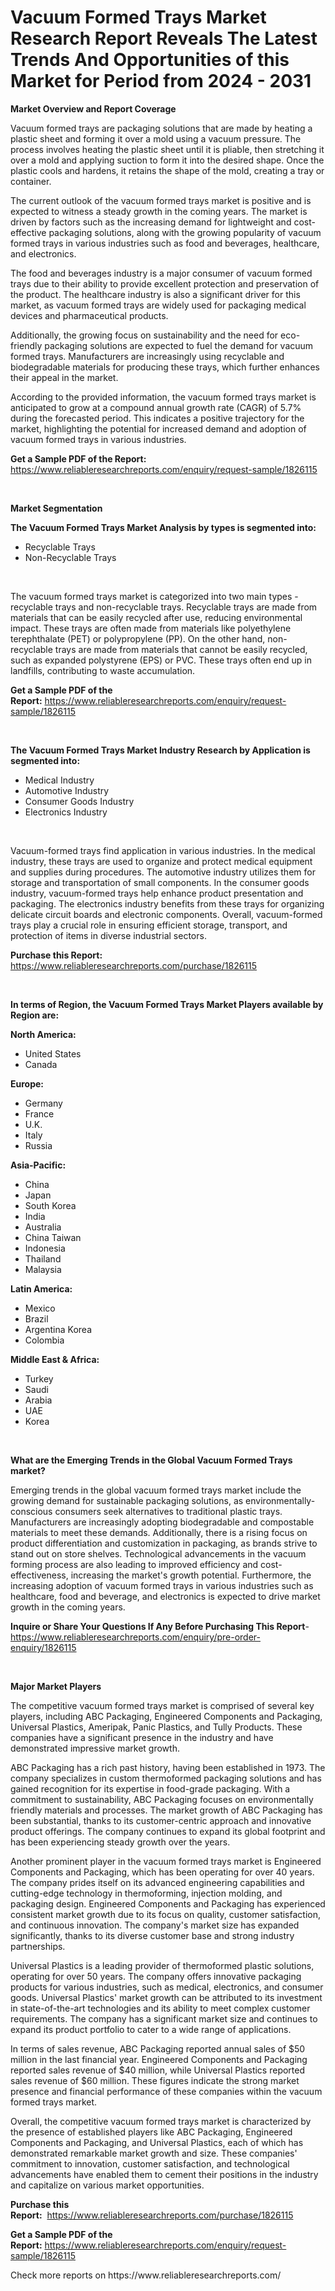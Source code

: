 <p><h1>Vacuum Formed Trays Market Research Report Reveals The Latest Trends And Opportunities of this Market for Period from 2024 - 2031</h1></p><p><strong>Market Overview and Report Coverage</strong></p>
<p><p>Vacuum formed trays are packaging solutions that are made by heating a plastic sheet and forming it over a mold using a vacuum pressure. The process involves heating the plastic sheet until it is pliable, then stretching it over a mold and applying suction to form it into the desired shape. Once the plastic cools and hardens, it retains the shape of the mold, creating a tray or container.</p><p>The current outlook of the vacuum formed trays market is positive and is expected to witness a steady growth in the coming years. The market is driven by factors such as the increasing demand for lightweight and cost-effective packaging solutions, along with the growing popularity of vacuum formed trays in various industries such as food and beverages, healthcare, and electronics.</p><p>The food and beverages industry is a major consumer of vacuum formed trays due to their ability to provide excellent protection and preservation of the product. The healthcare industry is also a significant driver for this market, as vacuum formed trays are widely used for packaging medical devices and pharmaceutical products.</p><p>Additionally, the growing focus on sustainability and the need for eco-friendly packaging solutions are expected to fuel the demand for vacuum formed trays. Manufacturers are increasingly using recyclable and biodegradable materials for producing these trays, which further enhances their appeal in the market.</p><p>According to the provided information, the vacuum formed trays market is anticipated to grow at a compound annual growth rate (CAGR) of 5.7% during the forecasted period. This indicates a positive trajectory for the market, highlighting the potential for increased demand and adoption of vacuum formed trays in various industries.</p></p>
<p><strong>Get a Sample PDF of the Report:</strong> <a href="https://www.reliableresearchreports.com/enquiry/request-sample/1826115">https://www.reliableresearchreports.com/enquiry/request-sample/1826115</a></p>
<p>&nbsp;</p>
<p><strong>Market Segmentation</strong></p>
<p><strong>The Vacuum Formed Trays Market Analysis by types is segmented into:</strong></p>
<p><ul><li>Recyclable Trays</li><li>Non-Recyclable Trays</li></ul></p>
<p>&nbsp;</p>
<p><p>The vacuum formed trays market is categorized into two main types - recyclable trays and non-recyclable trays. Recyclable trays are made from materials that can be easily recycled after use, reducing environmental impact. These trays are often made from materials like polyethylene terephthalate (PET) or polypropylene (PP). On the other hand, non-recyclable trays are made from materials that cannot be easily recycled, such as expanded polystyrene (EPS) or PVC. These trays often end up in landfills, contributing to waste accumulation.</p></p>
<p><strong>Get a Sample PDF of the Report:</strong>&nbsp;<a href="https://www.reliableresearchreports.com/enquiry/request-sample/1826115">https://www.reliableresearchreports.com/enquiry/request-sample/1826115</a></p>
<p>&nbsp;</p>
<p><strong>The Vacuum Formed Trays Market Industry Research by Application is segmented into:</strong></p>
<p><ul><li>Medical Industry</li><li>Automotive Industry</li><li>Consumer Goods Industry</li><li>Electronics Industry</li></ul></p>
<p>&nbsp;</p>
<p><p>Vacuum-formed trays find application in various industries. In the medical industry, these trays are used to organize and protect medical equipment and supplies during procedures. The automotive industry utilizes them for storage and transportation of small components. In the consumer goods industry, vacuum-formed trays help enhance product presentation and packaging. The electronics industry benefits from these trays for organizing delicate circuit boards and electronic components. Overall, vacuum-formed trays play a crucial role in ensuring efficient storage, transport, and protection of items in diverse industrial sectors.</p></p>
<p><strong>Purchase this Report:</strong>&nbsp; <a href="https://www.reliableresearchreports.com/purchase/1826115">https://www.reliableresearchreports.com/purchase/1826115</a></p>
<p>&nbsp;</p>
<p><strong>In terms of Region, the Vacuum Formed Trays Market Players available by Region are:</strong></p>
<p>
    <p> <strong> North America: </strong>
        <ul>
            <li>United States</li>
            <li>Canada</li>
        </ul>
        </p> 
    <p> <strong> Europe: </strong>
        <ul>
            <li>Germany</li>
            <li>France</li>
            <li>U.K.</li>
            <li>Italy</li>
            <li>Russia</li>
        </ul>
        </p> 
    <p> <strong> Asia-Pacific: </strong>
        <ul>
            <li>China</li>
            <li>Japan</li>
            <li>South Korea</li>
            <li>India</li>
            <li>Australia</li>
            <li>China Taiwan</li>
            <li>Indonesia</li>
            <li>Thailand</li>
            <li>Malaysia</li>
        </ul>
        </p> 
    <p> <strong> Latin America: </strong>
        <ul>
            <li>Mexico</li>
            <li>Brazil</li>
            <li>Argentina Korea</li>
            <li>Colombia</li>
        </ul>
        </p> 
    <p> <strong> Middle East & Africa: </strong>
        <ul>
            <li>Turkey</li>
            <li>Saudi</li>
            <li>Arabia</li>
            <li>UAE</li>
            <li>Korea</li>
        </ul>
    </p>
    </p>
<p>&nbsp;</p>
<p><strong>What are the Emerging Trends in the Global Vacuum Formed Trays market?</strong></p>
<p><p>Emerging trends in the global vacuum formed trays market include the growing demand for sustainable packaging solutions, as environmentally-conscious consumers seek alternatives to traditional plastic trays. Manufacturers are increasingly adopting biodegradable and compostable materials to meet these demands. Additionally, there is a rising focus on product differentiation and customization in packaging, as brands strive to stand out on store shelves. Technological advancements in the vacuum forming process are also leading to improved efficiency and cost-effectiveness, increasing the market's growth potential. Furthermore, the increasing adoption of vacuum formed trays in various industries such as healthcare, food and beverage, and electronics is expected to drive market growth in the coming years.</p></p>
<p><strong>Inquire or Share Your Questions If Any Before Purchasing This Report</strong>- <a href="https://www.reliableresearchreports.com/enquiry/pre-order-enquiry/1826115">https://www.reliableresearchreports.com/enquiry/pre-order-enquiry/1826115</a></p>
<p>&nbsp;</p>
<p><strong>Major Market Players</strong></p>
<p><p>The competitive vacuum formed trays market is comprised of several key players, including ABC Packaging, Engineered Components and Packaging, Universal Plastics, Ameripak, Panic Plastics, and Tully Products. These companies have a significant presence in the industry and have demonstrated impressive market growth.</p><p>ABC Packaging has a rich past history, having been established in 1973. The company specializes in custom thermoformed packaging solutions and has gained recognition for its expertise in food-grade packaging. With a commitment to sustainability, ABC Packaging focuses on environmentally friendly materials and processes. The market growth of ABC Packaging has been substantial, thanks to its customer-centric approach and innovative product offerings. The company continues to expand its global footprint and has been experiencing steady growth over the years.</p><p>Another prominent player in the vacuum formed trays market is Engineered Components and Packaging, which has been operating for over 40 years. The company prides itself on its advanced engineering capabilities and cutting-edge technology in thermoforming, injection molding, and packaging design. Engineered Components and Packaging has experienced consistent market growth due to its focus on quality, customer satisfaction, and continuous innovation. The company's market size has expanded significantly, thanks to its diverse customer base and strong industry partnerships.</p><p>Universal Plastics is a leading provider of thermoformed plastic solutions, operating for over 50 years. The company offers innovative packaging products for various industries, such as medical, electronics, and consumer goods. Universal Plastics' market growth can be attributed to its investment in state-of-the-art technologies and its ability to meet complex customer requirements. The company has a significant market size and continues to expand its product portfolio to cater to a wide range of applications.</p><p>In terms of sales revenue, ABC Packaging reported annual sales of $50 million in the last financial year. Engineered Components and Packaging reported sales revenue of $40 million, while Universal Plastics reported sales revenue of $60 million. These figures indicate the strong market presence and financial performance of these companies within the vacuum formed trays market.</p><p>Overall, the competitive vacuum formed trays market is characterized by the presence of established players like ABC Packaging, Engineered Components and Packaging, and Universal Plastics, each of which has demonstrated remarkable market growth and size. These companies' commitment to innovation, customer satisfaction, and technological advancements have enabled them to cement their positions in the industry and capitalize on various market opportunities.</p></p>
<p><strong>Purchase this Report:</strong>&nbsp;&nbsp;<a href="https://www.reliableresearchreports.com/purchase/1826115">https://www.reliableresearchreports.com/purchase/1826115</a></p>
<p></p>
<p><strong>Get a Sample PDF of the Report:</strong>&nbsp;<a href="https://www.reliableresearchreports.com/enquiry/request-sample/1826115">https://www.reliableresearchreports.com/enquiry/request-sample/1826115</a></p>
<p>Check more reports on https://www.reliableresearchreports.com/</p>